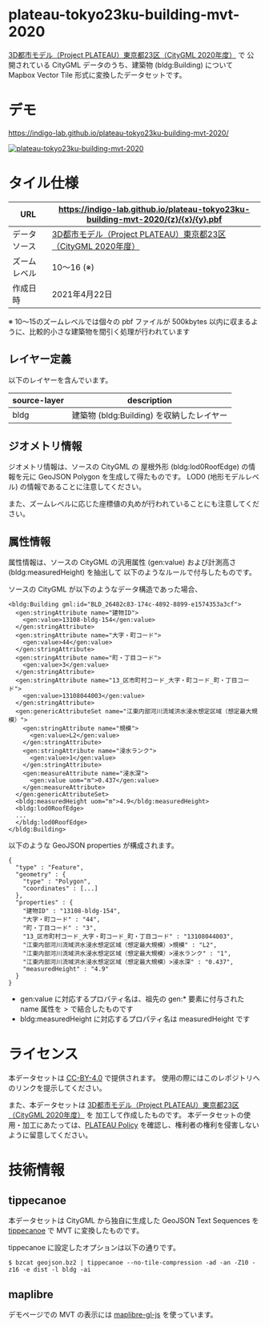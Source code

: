 # plateau-tokyo23ku-building-mvt-2020

[3D都市モデル（Project PLATEAU）東京都23区（CityGML 2020年度）](https://www.geospatial.jp/ckan/dataset/plateau-tokyo23ku-citygml-2020) で
公開されている CityGML データのうち、建築物 (bldg:Building) について Mapbox Vector Tile 形式に変換したデータセットです。

# デモ

<https://indigo-lab.github.io/plateau-tokyo23ku-building-mvt-2020/>

[![plateau-tokyo23ku-building-mvt-2020](https://repository-images.githubusercontent.com/357730702/111d3b00-c2f0-11eb-9899-7658407cfcee)](https://indigo-lab.github.io/plateau-tokyo23ku-building-mvt-2020/)

# タイル仕様

URL         | <https://indigo-lab.github.io/plateau-tokyo23ku-building-mvt-2020/{z}/{x}/{y}.pbf>
----------- | -----------------------------------------------------------------------------------
データソース  | [3D都市モデル（Project PLATEAU）東京都23区（CityGML 2020年度）](https://www.geospatial.jp/ckan/dataset/plateau-tokyo23ku-citygml-2020)
ズームレベル  | 10〜16 (※)
作成日時     | 2021年4月22日

※ 10〜15のズームレベルでは個々の pbf ファイルが 500kbytes 以内に収まるように、比較的小さな建築物を間引く処理が行われています


## レイヤー定義

以下のレイヤーを含んでいます。

source-layer | description
------------ | --------------------------------------------
bldg         | 建築物 (bldg:Building) を収納したレイヤー


## ジオメトリ情報

ジオメトリ情報は、ソースの CityGML の 屋根外形 (bldg:lod0RoofEdge) の情報を元に GeoJSON Polygon を生成して得たものです。
LOD0 (地形モデルレベル) の情報であることに注意してください。

また、ズームレベルに応じた座標値の丸めが行われていることにも注意してください。

## 属性情報

属性情報は、ソースの CityGML の汎用属性 (gen:value) および計測高さ(bldg:measuredHeight) を抽出して
以下のようなルールで付与したものです。

ソースの CityGML が以下のようなデータ構造であった場合、

```sample.gml
<bldg:Building gml:id="BLD_26482c83-174c-4892-8899-e1574353a3cf">
  <gen:stringAttribute name="建物ID">
    <gen:value>13108-bldg-154</gen:value>
  </gen:stringAttribute>
  <gen:stringAttribute name="大字・町コード">
    <gen:value>44</gen:value>
  </gen:stringAttribute>
  <gen:stringAttribute name="町・丁目コード">
    <gen:value>3</gen:value>
  </gen:stringAttribute>
  <gen:stringAttribute name="13_区市町村コード_大字・町コード_町・丁目コード">
    <gen:value>13108044003</gen:value>
  </gen:stringAttribute>
  <gen:genericAttributeSet name="江東内部河川流域洪水浸水想定区域（想定最大規模）">
    <gen:stringAttribute name="規模">
      <gen:value>L2</gen:value>
    </gen:stringAttribute>
    <gen:stringAttribute name="浸水ランク">
      <gen:value>1</gen:value>
    </gen:stringAttribute>
    <gen:measureAttribute name="浸水深">
      <gen:value uom="m">0.437</gen:value>
    </gen:measureAttribute>
  </gen:genericAttributeSet>
  <bldg:measuredHeight uom="m">4.9</bldg:measuredHeight>
  <bldg:lod0RoofEdge>
  ...
  </bldg:lod0RoofEdge>
</bldg:Building>
```

以下のような GeoJSON properties が構成されます。

```
{
  "type" : "Feature",
  "geometry" : {
    "type" : "Polygon",
    "coordinates" : [...]
  },
  "properties" : {
    "建物ID" : "13108-bldg-154",
    "大字・町コード" : "44",
    "町・丁目コード" : "3",
    "13_区市町村コード_大字・町コード_町・丁目コード" : "13108044003",
    "江東内部河川流域洪水浸水想定区域（想定最大規模）>規模" : "L2",
    "江東内部河川流域洪水浸水想定区域（想定最大規模）>浸水ランク" : "1",
    "江東内部河川流域洪水浸水想定区域（想定最大規模）>浸水深" : "0.437",
    "measuredHeight" : "4.9"    
  }
}
```

- gen:value に対応するプロパティ名は、祖先の gen:* 要素に付与された name 属性を > で結合したものです
- bldg:measuredHeight に対応するプロパティ名は measuredHeight です


# ライセンス

本データセットは [CC-BY-4.0](LICENSE) で提供されます。
使用の際にはこのレポジトリへのリンクを提示してください。

また、本データセットは [3D都市モデル（Project PLATEAU）東京都23区（CityGML 2020年度）](https://www.geospatial.jp/ckan/dataset/plateau-tokyo23ku-citygml-2020) を
加工して作成したものです。
本データセットの使用・加工にあたっては、[PLATEAU Policy](https://www.mlit.go.jp/plateau/site-policy/) を確認し、権利者の権利を侵害しないように留意してください。

# 技術情報

## tippecanoe

本データセットは CityGML から独自に生成した GeoJSON Text Sequences を [tippecanoe](https://github.com/mapbox/tippecanoe) で MVT に変換したものです。

tippecanoe に設定したオプションは以下の通りです。

```
$ bzcat geojson.bz2 | tippecanoe --no-tile-compression -ad -an -Z10 -z16 -e dist -l bldg -ai
```

## maplibre

デモページでの MVT の表示には [maplibre-gl-js](https://github.com/maplibre/maplibre-gl-js) を使っています。

